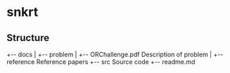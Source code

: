# snkrt

## Structure ##

+-- docs
|   +-- problem
|       +-- ORChallenge.pdf         Description of problem
|   +-- reference                   Reference papers
+-- src                             Source code
+-- readme.md

